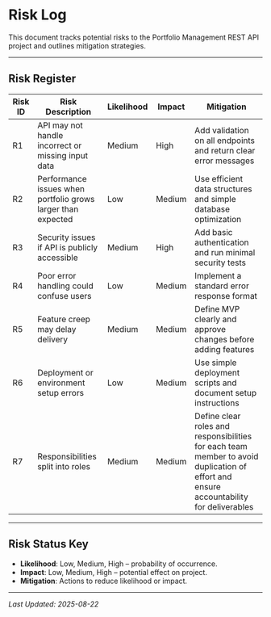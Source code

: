 # Risk Log

This document tracks potential risks to the Portfolio Management REST API project and outlines mitigation strategies.

---

## Risk Register

| Risk ID | Risk Description | Likelihood | Impact | Mitigation |
|--------|------------------|------------|--------|-----------|
| R1 | API may not handle incorrect or missing input data | Medium     | High | Add validation on all endpoints and return clear error messages |
| R2 | Performance issues when portfolio grows larger than expected | Low        | Medium | Use efficient data structures and simple database optimization |
| R3 | Security issues if API is publicly accessible | Medium     | High | Add basic authentication and run minimal security tests |
| R4 | Poor error handling could confuse users | Low        | Medium | Implement a standard error response format |
| R5 | Feature creep may delay delivery | Medium     | Medium | Define MVP clearly and approve changes before adding features |
| R6 | Deployment or environment setup errors | Low        | Medium | Use simple deployment scripts and document setup instructions |
| R7 | Responsibilities split into roles | Medium     | Medium | Define clear roles and responsibilities for each team member to avoid duplication of effort and ensure accountability for deliverables |


---

## Risk Status Key
- **Likelihood**: Low, Medium, High – probability of occurrence.
- **Impact**: Low, Medium, High – potential effect on project.
- **Mitigation**: Actions to reduce likelihood or impact.

---

*Last Updated: 2025-08-22*
